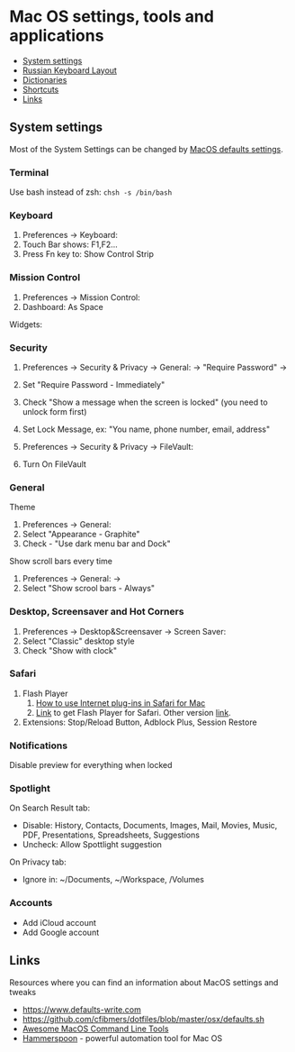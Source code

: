 # Mac OS settings, tools and applications

* [System settings](#system-settings)
* [Russian Keyboard Layout](https://github.com/revgen/revgen.github.io/tree/master/storage/macos/russian-keyboard)
* [Dictionaries](https://github.com/revgen/revgen.github.io/tree/master/storage/macos/dictionaries)
* [Shortcuts](./macos-shortcuts.md)
* [Links](#links)


## System settings

Most of the System Settings can be changed by [MacOS defaults settings](https://github.com/revgen/myenv/tree/master/setup/macos/defaults).

### Terminal

Use bash instead of zsh: ```chsh -s /bin/bash```

### Keyboard

1. Preferences -> Keyboard:
1. Touch Bar shows: F1,F2...
1. Press Fn key to: Show Control Strip


### Mission Control

1. Preferences -> Mission Control:
1. Dashboard: As Space

Widgets:



### Security

1. Preferences -> Security & Privacy -> General: -> "Require Password" -> 
2. Set "Require Password - Immediately"
3. Check "Show a message when the screen is locked" (you need to unlock form first)
4. Set Lock Message, ex: "You name, phone number, email, address"

5. Preferences -> Security & Privacy -> FileVault: 
6. Turn On FileVault

### General

Theme

1. Preferences -> General:
1. Select "Appearance - Graphite"
1. Check - "Use dark menu bar and Dock"


Show scroll bars every time

1. Preferences -> General: ->
2. Select "Show scrool bars - Always"

### Desktop, Screensaver and Hot Corners

1. Preferences -> Desktop&Screensaver -> Screen Saver:
1. Select "Classic" desktop style
1. Check "Show with clock"

### Safari

1. Flash Player
    1. [How to use Internet plug-ins in Safari for Mac](https://support.apple.com/en-us/HT202819)
    2. [Link](https://get.adobe.com/flashplayer/) to get Flash Player for Safari. Other version [link](https://get.adobe.com/flashplayer/otherversions/).
2. Extensions: Stop/Reload Button, Adblock Plus, Session Restore

### Notifications

Disable preview for everything when locked


### Spotlight

On Search Result tab:
* Disable: History, Contacts, Documents, Images, Mail, Movies, Music, PDF, Presentations, Spreadsheets, Suggestions
* Uncheck: Allow Spottlight suggestion

On Privacy tab:
* Ignore in: ~/Documents, ~/Workspace, /Volumes

### Accounts

* Add iCloud account
* Add Google account


## Links

Resources where you can find an information about MacOS settings and tweaks

* https://www.defaults-write.com
* https://github.com/cfibmers/dotfiles/blob/master/osx/defaults.sh
* [Awesome MacOS Command Line Tools](https://github.com/herrbischoff/awesome-macos-command-line)
* [Hammerspoon](http://www.hammerspoon.org/) - powerful automation tool for Mac OS
